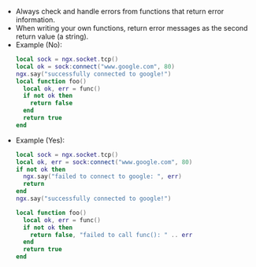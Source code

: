 - Always check and handle errors from functions that return error information.
- When writing your own functions, return error messages as the second return value (a string).
- Example (No):
  ```lua
  local sock = ngx.socket.tcp()
  local ok = sock:connect("www.google.com", 80)
  ngx.say("successfully connected to google!")
  local function foo()
    local ok, err = func()
    if not ok then
      return false
    end
    return true
  end
  ```
- Example (Yes):
  ```lua
  local sock = ngx.socket.tcp()
  local ok, err = sock:connect("www.google.com", 80)
  if not ok then
    ngx.say("failed to connect to google: ", err)
    return
  end
  ngx.say("successfully connected to google!")

  local function foo()
    local ok, err = func()
    if not ok then
      return false, "failed to call func(): " .. err
    end
    return true
  end
  ```

